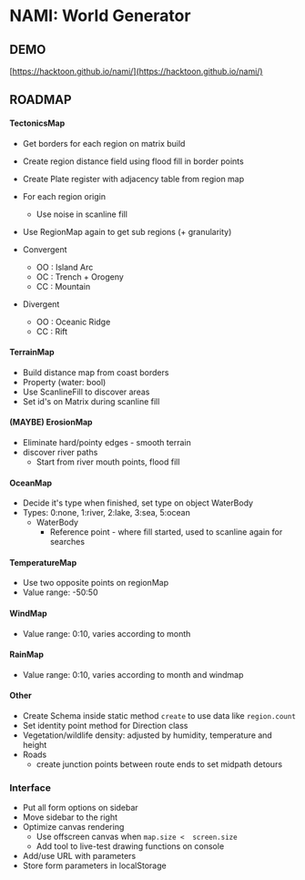 # NAMI: World Generator


## DEMO

[https://hacktoon.github.io/nami/](https://hacktoon.github.io/nami/)


## ROADMAP

#### TectonicsMap
- Get borders for each region on matrix build
- Create region distance field using flood fill in border points
- Create Plate register with adjacency table from region map
- For each region origin
  - Use noise in scanline fill
- Use RegionMap again to get sub regions (+ granularity)
- Convergent
  - OO : Island Arc
  - OC : Trench + Orogeny
  - CC : Mountain

- Divergent
  - OO : Oceanic Ridge
  - CC : Rift

#### TerrainMap
- Build distance map from coast borders
- Property (water: bool)
- Use ScanlineFill to discover areas
- Set id's on Matrix during scanline fill

#### (MAYBE) ErosionMap
- Eliminate hard/pointy edges - smooth terrain
- discover river paths
  - Start from river mouth points, flood fill

#### OceanMap
- Decide it's type when finished, set type on object WaterBody
- Types: 0:none, 1:river, 2:lake, 3:sea, 5:ocean
  - WaterBody
    - Reference point - where fill started, used to scanline again for searches

#### TemperatureMap
- Use two opposite points on regionMap
- Value range: -50:50

#### WindMap
- Value range: 0:10, varies according to month

#### RainMap
- Value range: 0:10, varies according to month and windmap

#### Other
- Create Schema inside static method `create` to use data like `region.count`
- Set identity point method for Direction class
- Vegetation/wildlife density: adjusted by humidity, temperature and height
- Roads
  - create junction points between route ends to set midpath detours

### Interface
- Put all form options on sidebar
- Move sidebar to the right
- Optimize canvas rendering
  - Use offscreen canvas when `map.size <  screen.size`
  - Add tool to live-test drawing functions on console
- Add/use URL with parameters
- Store form parameters in localStorage